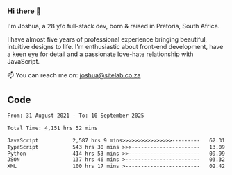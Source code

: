 ### Hi there 👋

I'm Joshua, a 28 y/o full-stack dev, born & raised in Pretoria, South Africa. 

I have almost five years of professional experience bringing beautiful, intuitive designs to life. I'm enthusiastic about front-end development, have a keen eye for detail and a passionate love-hate relationship with JavaScript.

📫 You can reach me on: joshua@sitelab.co.za

## **Code**

<!--START_SECTION:waka-->

```txt
From: 31 August 2021 - To: 10 September 2025

Total Time: 4,151 hrs 52 mins

JavaScript           2,587 hrs 9 mins>>>>>>>>>>>>>>>>---------   62.31 %
TypeScript           543 hrs 30 mins >>>----------------------   13.09 %
Python               414 hrs 53 mins >>-----------------------   09.99 %
JSON                 137 hrs 46 mins >------------------------   03.32 %
XML                  100 hrs 17 mins >------------------------   02.42 %
```

<!--END_SECTION:waka-->
